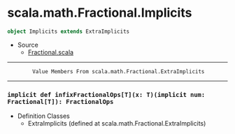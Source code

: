 
#                       scala.math.Fractional.Implicits                       #

```scala
object Implicits extends ExtraImplicits
```

* Source
  * [Fractional.scala](https://github.com/scala/scala/tree/6d09a1ba5f/src/library/scala/math/Fractional.scala#L1)


--------------------------------------------------------------------------------
            Value Members From scala.math.Fractional.ExtraImplicits
--------------------------------------------------------------------------------


### `implicit def infixFractionalOps[T](x: T)(implicit num: Fractional[T]): FractionalOps` ###

* Definition Classes
  * ExtraImplicits
(defined at scala.math.Fractional.ExtraImplicits)

